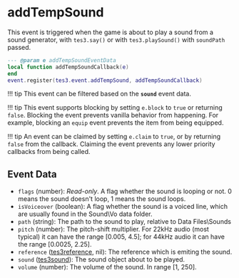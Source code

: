 # addTempSound
<div class="search_terms" style="display: none">addtempsound</div>

<!---
	This file is autogenerated. Do not edit this file manually. Your changes will be ignored.
	More information: https://github.com/MWSE/MWSE/tree/master/docs
-->

This event is triggered when the game is about to play a sound from a sound generator, with `tes3.say()` or with `tes3.playSound()` with `soundPath` passed.

```lua
--- @param e addTempSoundEventData
local function addTempSoundCallback(e)
end
event.register(tes3.event.addTempSound, addTempSoundCallback)
```

!!! tip
	This event can be filtered based on the **`sound`** event data.

!!! tip
	This event supports blocking by setting `e.block` to `true` or returning `false`. Blocking the event prevents vanilla behavior from happening. For example, blocking an `equip` event prevents the item from being equipped.

!!! tip
	An event can be claimed by setting `e.claim` to `true`, or by returning `false` from the callback. Claiming the event prevents any lower priority callbacks from being called.

## Event Data

* `flags` (number): *Read-only*. A flag whether the sound is looping or not. 0 means the sound doesn't loop, 1 means the sound loops.
* `isVoiceover` (boolean): A flag whether the sound is a voiced line, which are usually found in the Sound\Vo data folder.
* `path` (string): The path to the sound to play, relative to Data Files\Sounds
* `pitch` (number): The pitch-shift multiplier. For 22kHz audio (most typical) it can have the range [0.005, 4.5]; for 44kHz audio it can have the range [0.0025, 2.25].
* `reference` ([tes3reference](../../types/tes3reference), nil): The reference which is emiting the sound.
* `sound` ([tes3sound](../../types/tes3sound)): The sound object about to be played.
* `volume` (number): The volume of the sound. In range [1, 250].

